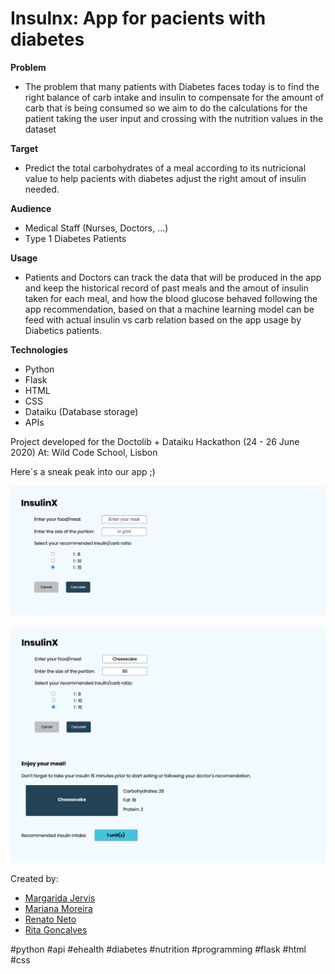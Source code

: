 # Insulnx: App for pacients with diabetes

**Problem**
- The problem that many patients with Diabetes faces today is to find the right balance of carb intake and insulin to compensate for the amount of carb that is being consumed so we aim to do the calculations for the patient taking the user input and crossing with the nutrition values in the dataset

**Target**
- Predict the total carbohydrates of a meal according to its nutricional value to help pacients with diabetes adjust the right amout of insulin needed.

**Audience**
- Medical Staff (Nurses, Doctors, ...)
- Type 1 Diabetes Patients

**Usage**
- Patients and Doctors can track the data that will be produced in the app and keep the historical record of past meals and the amout of insulin taken for each meal, and how the blood glucose behaved following the app recommendation, based on that a machine learning model can be feed with actual insulin vs carb relation based on the app usage by Diabetics patients.

**Technologies**
- Python
- Flask
- HTML
- CSS
- Dataiku (Database storage)
- APIs


Project developed for the Doctolib + Dataiku Hackathon (24 - 26 June 2020)
At: Wild Code School, Lisbon


Here´s a sneak peak into our app ;)

![Image](static/Insulnx-Prev-Before.png)


![Image](static/Insulnx-Prev-After.png)


Created by:

  - [Margarida Jervis](https://www.linkedin.com/in/margarida-jervis/)
  - [Mariana Moreira](https://www.linkedin.com/in/marianacormoreira/)
  - [Renato Neto](https://www.linkedin.com/in/rmunhozneto/)
  - [Rita Goncalves](https://www.linkedin.com/in/ritavigoncalves/)


#python #api #ehealth #diabetes #nutrition #programming #flask #html #css
